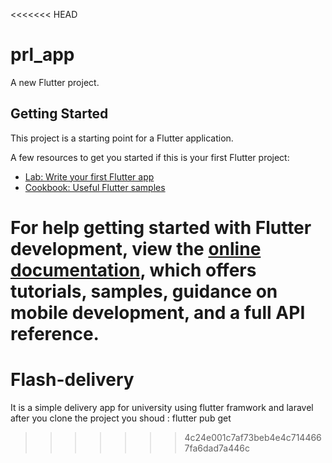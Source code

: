 <<<<<<< HEAD
# prl_app

A new Flutter project.

## Getting Started

This project is a starting point for a Flutter application.

A few resources to get you started if this is your first Flutter project:

- [Lab: Write your first Flutter app](https://docs.flutter.dev/get-started/codelab)
- [Cookbook: Useful Flutter samples](https://docs.flutter.dev/cookbook)

For help getting started with Flutter development, view the
[online documentation](https://docs.flutter.dev/), which offers tutorials,
samples, guidance on mobile development, and a full API reference.
=======
# Flash-delivery
It is a simple delivery app for university using flutter framwork and laravel
after you clone the project you shoud :
flutter pub get
>>>>>>> 4c24e001c7af73beb4e4c7144667fa6dad7a446c
